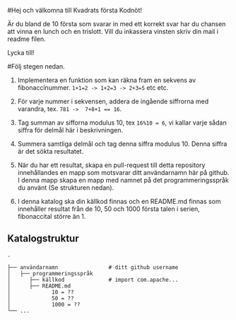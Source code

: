 
#Hej och välkomna till Kvadrats första Kodnöt! 

Är du bland de 10 första som svarar in med ett korrekt svar har du chansen att vinna en lunch och en trislott. Vill du inkassera vinsten skriv din mail i readme filen. 

Lycka till! 

#Följ stegen nedan. 

1. Implementera en funktion som kan räkna fram en sekvens av fibonaccinummer. `1+1=2 -> 1+2=3 -> 2+3=5` etc etc. 

2. För varje nummer i sekvensen, addera de ingående siffrorna med varandra, tex. `781 ->  7+8+1 == 16`.

3. Tag summan av sifforna modulus 10, tex `16%10 = 6`, vi kallar varje sådan siffra för delmål här i beskrivningen.

4. Summera samtliga delmål och tag denna siffra modulus 10. Denna siffra är det sökta resultatet.

5. När du har ett resultat, skapa en pull-request till detta repository innehållandes en mapp som motsvarar ditt användarnamn här på github. I denna mapp skapa en mapp med namnet på det programmeringsspråk du använt (Se strukturen nedan). 

6. I denna katalog ska din källkod finnas och en README.md finnas som innehåller resultat från de 10, 50 och 1000 första talen i serien, fibonaccital större än 1.

## Katalogstruktur
    .

    ├── användarnamn                # ditt github username
    │   ├── programmeringsspråk
    │      ├── källkod              # import com.apache...
    │      ├── README.md  
    │             10 = ??
    │             50 = ??
    │             1000 = ??
    └── ...
